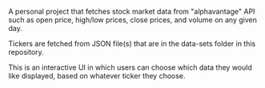 A personal project that fetches stock market data from "alphavantage" API such as open price, high/low prices, close prices, and volume on any given day.

Tickers are fetched from JSON file(s) that are in the data-sets folder in this repository.

This is an interactive UI in which users can choose which data they would like displayed, based on whatever ticker they choose.
